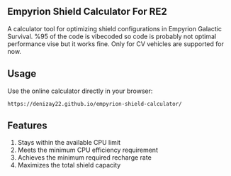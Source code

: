 ## Empyrion Shield Calculator For RE2

A calculator tool for optimizing shield configurations in Empyrion Galactic Survival.
%95 of the code is vibecoded so code is probably not optimal performance vise but it works fine.
Only for CV vehicles are supported for now.

## Usage

Use the online calculator directly in your browser:
```
https://denizay22.github.io/empyrion-shield-calculator/
```

## Features

1. Stays within the available CPU limit
2. Meets the minimum CPU efficiency requirement
3. Achieves the minimum required recharge rate
4. Maximizes the total shield capacity
